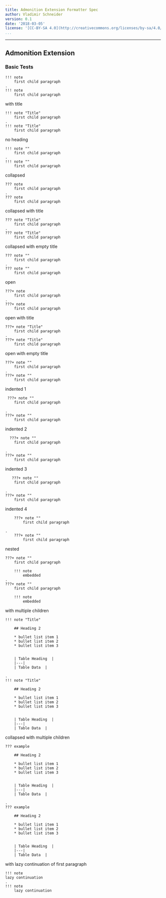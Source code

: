 ```yaml
---
title: Admonition Extension Formatter Spec
author: Vladimir Schneider
version: 0.1
date: '2018-03-05'
license: '[CC-BY-SA 4.0](http://creativecommons.org/licenses/by-sa/4.0/)'
...
```


---

## Admonition Extension

### Basic Tests

```````````````````````````````` example Admonition Extension - Basic Tests: 1
!!! note
    first child paragraph  
.
!!! note
    first child paragraph

````````````````````````````````


with title

```````````````````````````````` example Admonition Extension - Basic Tests: 2
!!! note "Title"
    first child paragraph  
.
!!! note "Title"
    first child paragraph

````````````````````````````````


no heading

```````````````````````````````` example Admonition Extension - Basic Tests: 3
!!! note ""
    first child paragraph  
.
!!! note ""
    first child paragraph

````````````````````````````````


collapsed

```````````````````````````````` example Admonition Extension - Basic Tests: 4
??? note
    first child paragraph  
.
??? note
    first child paragraph

````````````````````````````````


collapsed with title

```````````````````````````````` example Admonition Extension - Basic Tests: 5
??? note "Title"
    first child paragraph  
.
??? note "Title"
    first child paragraph

````````````````````````````````


collapsed with empty title

```````````````````````````````` example Admonition Extension - Basic Tests: 6
??? note ""
    first child paragraph  
.
??? note ""
    first child paragraph

````````````````````````````````


open

```````````````````````````````` example Admonition Extension - Basic Tests: 7
???+ note
    first child paragraph  
.
???+ note
    first child paragraph

````````````````````````````````


open with title

```````````````````````````````` example Admonition Extension - Basic Tests: 8
???+ note "Title"
    first child paragraph  
.
???+ note "Title"
    first child paragraph

````````````````````````````````


open with empty title

```````````````````````````````` example Admonition Extension - Basic Tests: 9
???+ note ""
    first child paragraph  
.
???+ note ""
    first child paragraph

````````````````````````````````


indented 1

```````````````````````````````` example Admonition Extension - Basic Tests: 10
 ???+ note ""
    first child paragraph  
    
.
???+ note ""
    first child paragraph

````````````````````````````````


indented 2

```````````````````````````````` example Admonition Extension - Basic Tests: 11
  ???+ note ""
    first child paragraph  
    
.
???+ note ""
    first child paragraph

````````````````````````````````


indented 3

```````````````````````````````` example Admonition Extension - Basic Tests: 12
   ???+ note ""
    first child paragraph  
    
.
???+ note ""
    first child paragraph

````````````````````````````````


indented 4

```````````````````````````````` example Admonition Extension - Basic Tests: 13
    ???+ note ""
        first child paragraph  
    
.
    ???+ note ""
        first child paragraph  

````````````````````````````````


nested

```````````````````````````````` example Admonition Extension - Basic Tests: 14
???+ note ""
    first child paragraph  
    
    !!! note
        embedded
.
???+ note ""
    first child paragraph

    !!! note
        embedded

````````````````````````````````


with multiple children

```````````````````````````````` example Admonition Extension - Basic Tests: 15
!!! note "Title" 

    ## Heading 2
    
    * bullet list item 1
    * bullet list item 2
    * bullet list item 3
    
    
    | Table Heading  |
    |---|
    | Table Data  |

.
!!! note "Title"

    ## Heading 2

    * bullet list item 1
    * bullet list item 2
    * bullet list item 3


    | Table Heading  |
    |---|
    | Table Data  |

````````````````````````````````


collapsed with multiple children

```````````````````````````````` example Admonition Extension - Basic Tests: 16
??? example 

    ## Heading 2
    
    * bullet list item 1
    * bullet list item 2
    * bullet list item 3
    
    
    | Table Heading  |
    |---|
    | Table Data  |

.
??? example

    ## Heading 2

    * bullet list item 1
    * bullet list item 2
    * bullet list item 3


    | Table Heading  |
    |---|
    | Table Data  |

````````````````````````````````


with lazy continuation of first paragraph

```````````````````````````````` example Admonition Extension - Basic Tests: 17
!!! note
lazy continuation 
.
!!! note
    lazy continuation

````````````````````````````````


